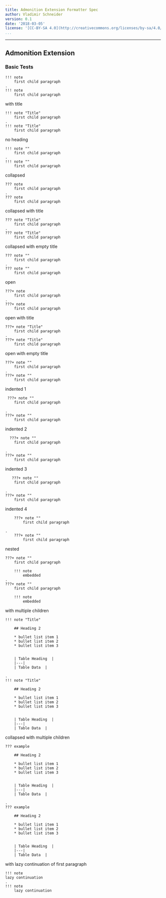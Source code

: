 ```yaml
---
title: Admonition Extension Formatter Spec
author: Vladimir Schneider
version: 0.1
date: '2018-03-05'
license: '[CC-BY-SA 4.0](http://creativecommons.org/licenses/by-sa/4.0/)'
...
```


---

## Admonition Extension

### Basic Tests

```````````````````````````````` example Admonition Extension - Basic Tests: 1
!!! note
    first child paragraph  
.
!!! note
    first child paragraph

````````````````````````````````


with title

```````````````````````````````` example Admonition Extension - Basic Tests: 2
!!! note "Title"
    first child paragraph  
.
!!! note "Title"
    first child paragraph

````````````````````````````````


no heading

```````````````````````````````` example Admonition Extension - Basic Tests: 3
!!! note ""
    first child paragraph  
.
!!! note ""
    first child paragraph

````````````````````````````````


collapsed

```````````````````````````````` example Admonition Extension - Basic Tests: 4
??? note
    first child paragraph  
.
??? note
    first child paragraph

````````````````````````````````


collapsed with title

```````````````````````````````` example Admonition Extension - Basic Tests: 5
??? note "Title"
    first child paragraph  
.
??? note "Title"
    first child paragraph

````````````````````````````````


collapsed with empty title

```````````````````````````````` example Admonition Extension - Basic Tests: 6
??? note ""
    first child paragraph  
.
??? note ""
    first child paragraph

````````````````````````````````


open

```````````````````````````````` example Admonition Extension - Basic Tests: 7
???+ note
    first child paragraph  
.
???+ note
    first child paragraph

````````````````````````````````


open with title

```````````````````````````````` example Admonition Extension - Basic Tests: 8
???+ note "Title"
    first child paragraph  
.
???+ note "Title"
    first child paragraph

````````````````````````````````


open with empty title

```````````````````````````````` example Admonition Extension - Basic Tests: 9
???+ note ""
    first child paragraph  
.
???+ note ""
    first child paragraph

````````````````````````````````


indented 1

```````````````````````````````` example Admonition Extension - Basic Tests: 10
 ???+ note ""
    first child paragraph  
    
.
???+ note ""
    first child paragraph

````````````````````````````````


indented 2

```````````````````````````````` example Admonition Extension - Basic Tests: 11
  ???+ note ""
    first child paragraph  
    
.
???+ note ""
    first child paragraph

````````````````````````````````


indented 3

```````````````````````````````` example Admonition Extension - Basic Tests: 12
   ???+ note ""
    first child paragraph  
    
.
???+ note ""
    first child paragraph

````````````````````````````````


indented 4

```````````````````````````````` example Admonition Extension - Basic Tests: 13
    ???+ note ""
        first child paragraph  
    
.
    ???+ note ""
        first child paragraph  

````````````````````````````````


nested

```````````````````````````````` example Admonition Extension - Basic Tests: 14
???+ note ""
    first child paragraph  
    
    !!! note
        embedded
.
???+ note ""
    first child paragraph

    !!! note
        embedded

````````````````````````````````


with multiple children

```````````````````````````````` example Admonition Extension - Basic Tests: 15
!!! note "Title" 

    ## Heading 2
    
    * bullet list item 1
    * bullet list item 2
    * bullet list item 3
    
    
    | Table Heading  |
    |---|
    | Table Data  |

.
!!! note "Title"

    ## Heading 2

    * bullet list item 1
    * bullet list item 2
    * bullet list item 3


    | Table Heading  |
    |---|
    | Table Data  |

````````````````````````````````


collapsed with multiple children

```````````````````````````````` example Admonition Extension - Basic Tests: 16
??? example 

    ## Heading 2
    
    * bullet list item 1
    * bullet list item 2
    * bullet list item 3
    
    
    | Table Heading  |
    |---|
    | Table Data  |

.
??? example

    ## Heading 2

    * bullet list item 1
    * bullet list item 2
    * bullet list item 3


    | Table Heading  |
    |---|
    | Table Data  |

````````````````````````````````


with lazy continuation of first paragraph

```````````````````````````````` example Admonition Extension - Basic Tests: 17
!!! note
lazy continuation 
.
!!! note
    lazy continuation

````````````````````````````````


